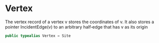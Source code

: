 # Vertex

The vertex record of a vertex v stores the coordinates of v.
It also stores a pointer IncidentEdge(v) to an arbitrary half‐edge that has v as its origin

``` swift
public typealias Vertex = Site
```
